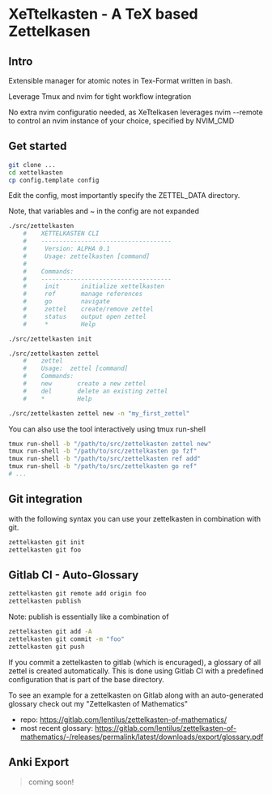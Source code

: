 # XeTtelkasten - A TeX based Zettelkasen

## Intro

Extensible manager for atomic notes in Tex-Format written in bash. 

Leverage Tmux and nvim for tight workflow integration

No extra nvim configuratio needed, as XeTtelkasen leverages nvim --remote to control an nvim instance of your choice, specified by NVIM_CMD

## Get started

```bash
git clone ...
cd xettelkasten
cp config.template config
```

Edit the config, most importantly specify the ZETTEL_DATA directory.

Note, that variables and ~ in the config are not expanded

```bash
./src/zettelkasten
    #    XETTELKASTEN CLI
    #    ------------------------------------
    #     Version: ALPHA 0.1
    #     Usage: zettelkasten [command]
    # 
    #    Commands:
    #    ------------------------------------
    #     init      initialize xettelkasten
    #     ref       manage references
    #     go        navigate
    #     zettel    create/remove zettel
    #     status    output open zettel
    #     *         Help

./src/zettelkasten init

./src/zettelkasten zettel
    #    zettel
    #    Usage:  zettel [command]
    #    Commands:
    #    new       create a new zettel
    #    del       delete an existing zettel
    #    *         Help

./src/zettelkasten zettel new -n "my_first_zettel"
```

You can also use the tool interactively using tmux run-shell

```bash
tmux run-shell -b "/path/to/src/zettelkasten zettel new"
tmux run-shell -b "/path/to/src/zettelkasten go fzf"
tmux run-shell -b "/path/to/src/zettelkasten ref add"
tmux run-shell -b "/path/to/src/zettelkasten go ref"
# ...
```
## Git integration

with the following syntax you can use your zettelkasten in combination with git.
```bash
zettelkasten git init
zettelkasten git foo
```

## Gitlab CI - Auto-Glossary

```bash
zettelkasten git remote add origin foo
zettelkasten publish
```
Note: publish is essentially like a combination of
```bash
zettelkasten git add -A
zettelkasten git commit -m "foo"
zettelkasten git push
```
If you commit a zettelkasten to gitlab (which is encuraged), a glossary of all zettel is created automatically. This is done using Gitlab CI with a predefined configuration that is part of the base directory.

To see an example for a zettelkasten on Gitlab along with an auto-generated glossary check out my "Zettelkasten of Mathematics"
- repo: https://gitlab.com/lentilus/zettelkasten-of-mathematics/ 
- most recent glossary: https://gitlab.com/lentilus/zettelkasten-of-mathematics/-/releases/permalink/latest/downloads/export/glossary.pdf

## Anki Export

> coming soon!
